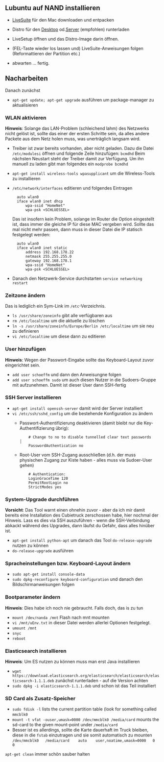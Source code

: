 ## Lubuntu auf NAND installieren
- [LiveSuite][livesuit] für den Mac downloaden und entpacken
- Distro für den [Desktop][lubunto_desktop] od.[Server][lubunto_server] (empfohlen) runterladen
- LiveSetup öffnen und das Distro-Image darin öffnen.

- (FEL-Taste wieder los lassen und) LiveSuite-Anweisungen folgen (Reformattieren der Partition etc.)
- abwarten ... fertig.

## Nacharbeiten
Danach zunächst 
- `apt-get update; apt-get upgrade` ausführen um package-manager zu aktualisieren

### WLAN aktivieren
__Hinweis__: Solange das LAN-Problem (schleichend lahm) des Netzwerks nicht gelöst ist, sollte das einer der ersten Schritte sein, da alles andere Packete aus dem Netz holen muss, was unerträglich langsam wird.

- Treiber ist zwar bereits vorhanden, aber nicht geladen. Dazu die Datei `
  /etc/modulesi` öffnen und folgende Zeile hinzufügen: 
  `bcmdhd` 
  Beim nächsten Neustart steht der Treiber damit zur Verfügung. Um ihn 
  manuell zu laden gibt man folgendes ein `modprobe bcmdhd`
- `apt-get install wireless-tools wpasupplicant` um die Wireless-Tools zu 
  installieren 
- `/etc/network/interfaces` editieren und folgendes Eintragen

		auto wlan0
		iface wlan0 inet dhcp
			wpa-ssid "HomeNet"
			wpa-psk <SCHLUESSEL>

	Das ist insofern kein Problem, solange im Router die Option 
	eingestellt ist, dass immer die gleiche IP für diese MAC vergeben 
	wird. Sollte das mal nicht mehr passen, dann muss in dieser Datei
	die IP statisch festgelegt werden:

		auto wlan0
		iface wlan0 inet static
			address 192.168.178.22
	        netmask 255.255.255.0
	        gateway 192.168.178.1
	        wpa-ssid "HomeNet"
	        wpa-psk <SCHLUESSEL> 

- Danach den Netzwerk-Service durchstarten `service networking restart`

### Zeitzone ändern
Das is lediglich ein Sym-Link im `/etc`-Verzeichnis.
- `ls /usr/share/zoneinfo` gibt alle verfügbaren aus
- `rm /etc/localtime` um die aktuelle zu löschen
- `ln -s /usr/share/zoneinfo/Europe/Berlin /etc/localtime` um sie neu 
  zu definieren
- `vi /etc/localtime` um diese dann zu editieren

### User hinzufügen
__Hinweis__: Wegen der Passwort-Eingabe sollte das Keyboard-Layout zuvor
eingerichtet sein.

- `add user schoeffm` und dann den Anweisungne folgen
- `add user schoeffm sudo` um auch diesen Nutzer in die Sudoers-Gruppe
  mit aufzunehmen. Damit ist dieser User dann SSH-fertig

### SSH Server installieren

- `apt-get install openssh-server` damit wird der Server installiert
- `vi /etc/ssh/sshd_config` um die bestehende Konfiguration zu ändern
  - Passwort-Authentifizierung deaktivieren (damit bleibt nur 
  	die Key-Authentifizierung übrig):

  			# Change to no to disable tunnelled clear text passwords                               │
     		PasswordAuthentication no  

  - Root-User vom SSH-Zugang ausschließen (d.h. der muss physischen Zugang 
  	zur Kiste haben - alles muss via Sudoer-User gehen)

  			# Authentication:
  			LoginGraceTime 120
  			PermitRootLogin no
  			StrictModes yes

### System-Upgrade durchführen

__Vorsicht__: Das Tool warnt einen ohnehin zuvor - aber da ich mir damit bereits eine Installation des Cubietruck zerschossen habe, hier nochmal der Hinweis. Lass es dies via SSH auszuführen - wenn die SSH-Verbindung abkackt während des Upgrades, dann läufst du Gefahr, dass alles hinüber ist.

- `apt-get install python-apt` um danach das Tool `do-release-upgrade` nutzen zu können
- `do-release-upgrade` ausführen

### Spracheinstellungen bzw. Keyboard-Layout ändern
- `sudo apt-get install console-data`
- `sudo dpkg-reconfigure keyboard-configuration` und danach den Bildschirmanweisungen folgen

### Bootparameter ändern
__Hinweis__: Dies habe ich noch nie gebraucht. Falls doch, das is zu tun
- `mount /dev/nanda /mnt` Flash nach mnt mounten
- `vi /mnt/uEnv.txt` in dieser Datei werden allerlei Optionen festgelegt.
- `umount /mnt`
- `snyc`
- `reboot`

### Elasticsearch installieren
__Hinweis__: Um ES nutzen zu können muss man erst Java installieren

- `wget https://download.elasticsearch.org/elasticsearch/elasticsearch/elasticsearch-1.1.1.deb` zunächst runterladen - auf die Version achten
- `sudo dpkg -i elasticsearch-1.1.1.deb` und schon ist das Teil installiert

### SD Card als Zusatz-Speicher
- `sudo fdisk -l` lists the current partition table (look for something called `mmcblk0`
- `mount -t vfat -ouser,umask=0000 /dev/mmcblk0 /media/card` mounts the sd-card to the given mount-point under `/media/card`
- Besser ist es allerdings, sollte die Karte dauerhaft im Truck bleiben, diese in die `fstab` einzutragen und sie somit automatisch zu mounten
        `/dev/mmcblk0   /media/card    auto    user,noatime,umask=0000   0   0`

`apt-get clean` immer schön sauber halten


[livesuit]: http://ubuntuone.com/7GLnElgM41yoGLZfRKxXzk
[lubunto_server]: http://docs.cubieboard.org/tutorials/a20-cubietruck_lubuntu_server_releases 
[lubunto_desktop]: http://docs.cubieboard.org/tutorials/a20-cubietruck_lubuntu_desktop_releases
